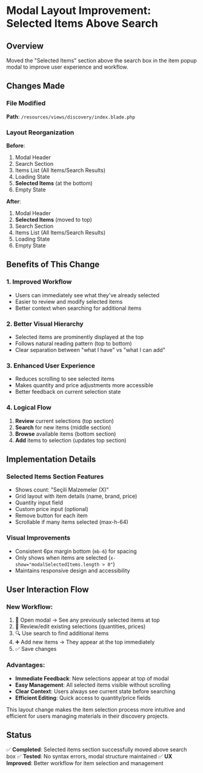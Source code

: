 # Modal Layout Improvement: Selected Items Above Search

## Overview

Moved the "Selected Items" section above the search box in the item popup modal to improve user experience and workflow.

## Changes Made

### File Modified

**Path**: `/resources/views/discovery/index.blade.php`

### Layout Reorganization

**Before**:

1. Modal Header
2. Search Section
3. Items List (All Items/Search Results)
4. Loading State
5. **Selected Items** (at the bottom)
6. Empty State

**After**:

1. Modal Header
2. **Selected Items** (moved to top)
3. Search Section
4. Items List (All Items/Search Results)
5. Loading State
6. Empty State

## Benefits of This Change

### 1. **Improved Workflow**

- Users can immediately see what they've already selected
- Easier to review and modify selected items
- Better context when searching for additional items

### 2. **Better Visual Hierarchy**

- Selected items are prominently displayed at the top
- Follows natural reading pattern (top to bottom)
- Clear separation between "what I have" vs "what I can add"

### 3. **Enhanced User Experience**

- Reduces scrolling to see selected items
- Makes quantity and price adjustments more accessible
- Better feedback on current selection state

### 4. **Logical Flow**

1. **Review** current selections (top section)
2. **Search** for new items (middle section)
3. **Browse** available items (bottom section)
4. **Add** items to selection (updates top section)

## Implementation Details

### Selected Items Section Features

- Shows count: "Seçili Malzemeler (X)"
- Grid layout with item details (name, brand, price)
- Quantity input field
- Custom price input (optional)
- Remove button for each item
- Scrollable if many items selected (max-h-64)

### Visual Improvements

- Consistent 6px margin bottom (`mb-6`) for spacing
- Only shows when items are selected (`x-show="modalSelectedItems.length > 0"`)
- Maintains responsive design and accessibility

## User Interaction Flow

### New Workflow:

1. 🎯 Open modal → See any previously selected items at top
2. 📝 Review/edit existing selections (quantities, prices)
3. 🔍 Use search to find additional items
4. ➕ Add new items → They appear at the top immediately
5. ✅ Save changes

### Advantages:

- **Immediate Feedback**: New selections appear at top of modal
- **Easy Management**: All selected items visible without scrolling
- **Clear Context**: Users always see current state before searching
- **Efficient Editing**: Quick access to quantity/price fields

This layout change makes the item selection process more intuitive and efficient for users managing materials in their discovery projects.

## Status

✅ **Completed**: Selected items section successfully moved above search box
✅ **Tested**: No syntax errors, modal structure maintained
✅ **UX Improved**: Better workflow for item selection and management
